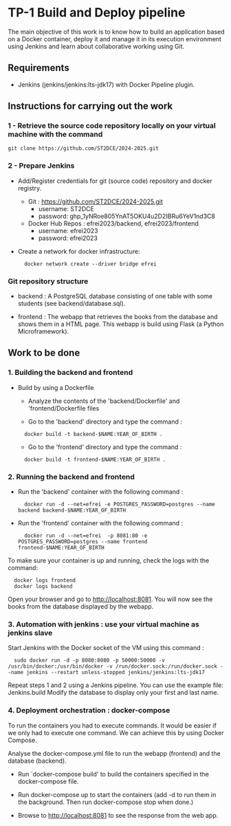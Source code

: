 # TP-1 Build and Deploy pipeline #

The main objective of this work is to know how to build an application based on a Docker container, deploy it and manage it in its execution environment using Jenkins and learn about collaborative working using Git.

## Requirements ##

* Jenkins (jenkins/jenkins:lts-jdk17) with Docker Pipeline plugin.

## Instructions for carrying out the work ##

### 1 - Retrieve the source code repository locally on your virtual machine with the command ###

```console
git clone https://github.com/ST2DCE/2024-2025.git
```

### 2 - Prepare Jenkins ###

* Add/Register credentials for git (source code) repository and docker registry.
  * Git : <https://github.com/ST2DCE/2024-2025.git>
    * username: ST2DCE
    * password: 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
  * Docker Hub Repos : efrei2023/backend, efrei2023/frontend
    * username: efrei2023
    * password: efrei2023
* Create a network for docker infrastructure:

   ```console
     docker network create --driver bridge efrei
   ```

### Git repository structure ###

* backend : A PostgreSQL database consisting of one table with some students (see backend/database.sql).

* frontend : The webapp that retrieves the books from the database and shows them in a HTML page. This webapp is build using Flask (a Python Microframework).

## Work to be done ##

### 1. Building the backend and frontend ###

* Build by using a Dockerfile
  * Analyze the contents of the 'backend/Dockerfile' and 'frontend/Dockerfile files

  * Go to the 'backend' directory and type the command :

   ```console
     docker build -t backend-$NAME:YEAR_OF_BIRTH .
   ```

  * Go to the 'frontend' directory and type the command :

   ```console
     docker build -t frontend-$NAME:YEAR_OF_BIRTH .
   ```

### 2. Running the backend and frontend ###

* Run the 'backend' container with the following  command :

   ```console
     docker run -d --net=efrei -e POSTGRES_PASSWORD=postgres --name backend backend-$NAME:YEAR_OF_BIRTH
   ```

* Run the 'frontend' container with the following  command :

   ```console
     docker run -d --net=efrei  -p 8081:80 -e POSTGRES_PASSWORD=postgres --name frontend frontend-$NAME:YEAR_OF_BIRTH
   ```

To make sure your container is up and running, check the logs with the command:

   ```console
     docker logs frontend
     docker logs backend
   ```

Open your browser and go to <http://localhost:8081>. You will now see the books from the database displayed by the webapp.

### 3. Automation with jenkins : use your virtual machine as jenkins slave ###

Start Jenkins with the Docker socket of the VM using this command : 
```console
  sudo docker run -d -p 8080:8080 -p 50000:50000 -v /usr/bin/docker:/usr/bin/docker -v /run/docker.sock:/run/docker.sock --name jenkins --restart unless-stopped jenkins/jenkins:lts-jdk17
```
Repeat steps 1 and 2 using a Jenkins pipeline. You can use the example file: Jenkins.build
Modify the database to display only your first and last name.

### 4. Deployment orchestration : docker-compose ###

To run the containers you had to execute commands. It would be easier if we only had to execute one command. We can achieve this by using Docker Compose.

Analyse the docker-compose.yml file to run the webapp (frontend) and the database (backend).

* Run `docker-compose build' to build the containers specified in the docker-compose file.

* Run docker-compose up to start the containers (add -d to run them in the background. Then run docker-compose stop when done.)

* Browse to <http://localhost:8081> to see the response from the web app.
